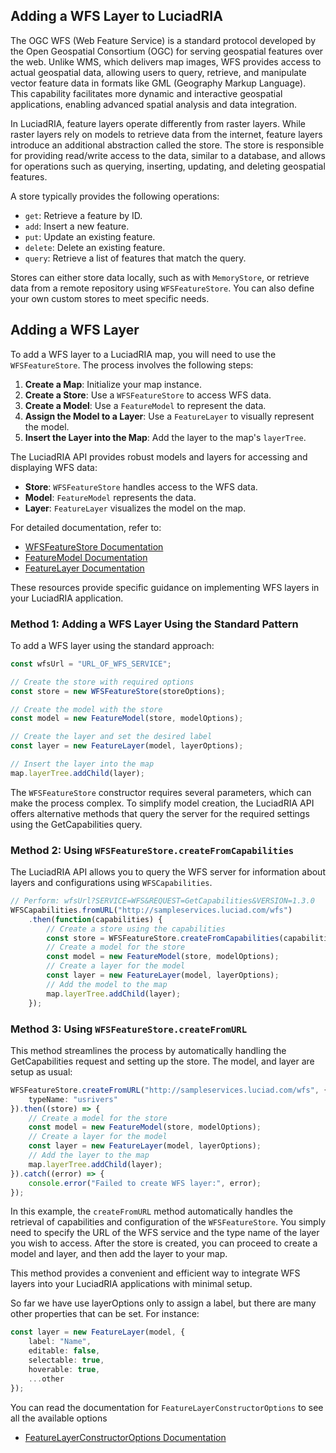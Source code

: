 ## Adding a WFS Layer to LuciadRIA

The OGC WFS (Web Feature Service) is a standard protocol developed by the Open Geospatial Consortium (OGC) for serving geospatial features over the web. Unlike WMS, which delivers map images, WFS provides access to actual geospatial data, allowing users to query, retrieve, and manipulate vector feature data in formats like GML (Geography Markup Language). This capability facilitates more dynamic and interactive geospatial applications, enabling advanced spatial analysis and data integration.

In LuciadRIA, feature layers operate differently from raster layers. While raster layers rely on models to retrieve data from the internet, feature layers introduce an additional abstraction called the store. The store is responsible for providing read/write access to the data, similar to a database, and allows for operations such as querying, inserting, updating, and deleting geospatial features.

A store typically provides the following operations:

- `get`: Retrieve a feature by ID.
- `add`: Insert a new feature.
- `put`: Update an existing feature.
- `delete`: Delete an existing feature.
- `query`: Retrieve a list of features that match the query.

Stores can either store data locally, such as with `MemoryStore`, or retrieve data from a remote repository using `WFSFeatureStore`. You can also define your own custom stores to meet specific needs.

## Adding a WFS Layer

To add a WFS layer to a LuciadRIA map, you will need to use the `WFSFeatureStore`. The process involves the following steps:

1. **Create a Map**: Initialize your map instance.
2. **Create a Store**: Use a `WFSFeatureStore` to access WFS data.
3. **Create a Model**: Use a `FeatureModel` to represent the data.
4. **Assign the Model to a Layer**: Use a `FeatureLayer` to visually represent the model.
5. **Insert the Layer into the Map**: Add the layer to the map's `layerTree`.

The LuciadRIA API provides robust models and layers for accessing and displaying WFS data:

- **Store**: `WFSFeatureStore` handles access to the WFS data.
- **Model**: `FeatureModel` represents the data.
- **Layer**: `FeatureLayer` visualizes the model on the map.

For detailed documentation, refer to:

- [WFSFeatureStore Documentation](https://dev.luciad.com/portal/productDocumentation/LuciadRIA/docs/reference/LuciadRIA/classes/_luciad_ria_model_store_WFSFeatureStore.WFSFeatureStore.html)
- [FeatureModel Documentation](https://dev.luciad.com/portal/productDocumentation/LuciadRIA/docs/reference/LuciadRIA/classes/_luciad_ria_model_feature_FeatureModel.FeatureModel.html)
- [FeatureLayer Documentation](https://dev.luciad.com/portal/productDocumentation/LuciadRIA/docs/reference/LuciadRIA/classes/_luciad_ria_view_feature_FeatureLayer.FeatureLayer.html)

These resources provide specific guidance on implementing WFS layers in your LuciadRIA application.

### Method 1: Adding a WFS Layer Using the Standard Pattern

To add a WFS layer using the standard approach:

```typescript
const wfsUrl = "URL_OF_WFS_SERVICE";

// Create the store with required options
const store = new WFSFeatureStore(storeOptions);

// Create the model with the store
const model = new FeatureModel(store, modelOptions);

// Create the layer and set the desired label
const layer = new FeatureLayer(model, layerOptions);

// Insert the layer into the map
map.layerTree.addChild(layer);
```

The `WFSFeatureStore` constructor requires several parameters, which can make the process complex. To simplify model creation, the LuciadRIA API offers alternative methods that query the server for the required settings using the GetCapabilities query.

### Method 2: Using `WFSFeatureStore.createFromCapabilities`

The LuciadRIA API allows you to query the WFS server for information about layers and configurations using `WFSCapabilities`.

```typescript
// Perform: wfsUrl?SERVICE=WFS&REQUEST=GetCapabilities&VERSION=1.3.0
WFSCapabilities.fromURL("http://sampleservices.luciad.com/wfs")
    .then(function(capabilities) {
        // Create a store using the capabilities
        const store = WFSFeatureStore.createFromCapabilities(capabilities, "usrivers");
        // Create a model for the store
        const model = new FeatureModel(store, modelOptions);
        // Create a layer for the model 
        const layer = new FeatureLayer(model, layerOptions);
        // Add the model to the map
        map.layerTree.addChild(layer);
    });
```

### Method 3: Using `WFSFeatureStore.createFromURL`

This method streamlines the process by automatically handling the GetCapabilities request and setting up the store. The model, and layer are setup as usual:

```typescript
WFSFeatureStore.createFromURL("http://sampleservices.luciad.com/wfs", {
    typeName: "usrivers"
}).then((store) => {
    // Create a model for the store
    const model = new FeatureModel(store, modelOptions);
    // Create a layer for the model
    const layer = new FeatureLayer(model, layerOptions);
    // Add the layer to the map
    map.layerTree.addChild(layer);
}).catch((error) => {
    console.error("Failed to create WFS layer:", error);
});
```

In this example, the `createFromURL` method automatically handles the retrieval of capabilities and configuration of the `WFSFeatureStore`. You simply need to specify the URL of the WFS service and the type name of the layer you wish to access. After the store is created, you can proceed to create a model and layer, and then add the layer to your map.

This method provides a convenient and efficient way to integrate WFS layers into your LuciadRIA applications with minimal setup.

So far we have use layerOptions only to assign a label, but there are many other properties that can be set.
For instance:
```typescript
const layer = new FeatureLayer(model, {
    label: "Name",
    editable: false,
    selectable: true,
    hoverable: true,
    ...other
});
```

You can read the documentation for `FeatureLayerConstructorOptions` to see all the available options

- [FeatureLayerConstructorOptions Documentation](https://dev.luciad.com/portal/productDocumentation/LuciadRIA/docs/reference/LuciadRIA/interfaces/_luciad_ria_view_feature_FeatureLayer.FeatureLayerConstructorOptions.html)
